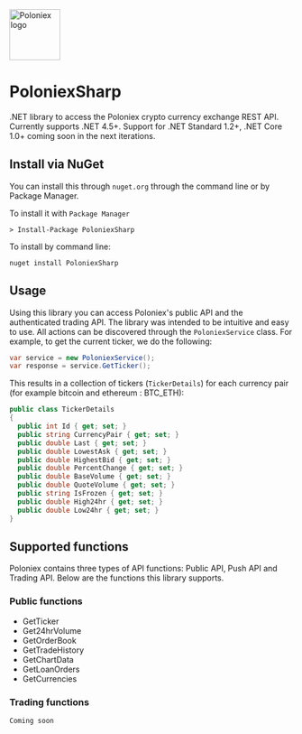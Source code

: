 <img src="https://raw.githubusercontent.com/skuvnar/PoloniexSharp/master/poloniex.jpg" alt="Poloniex logo" width="90" />

# PoloniexSharp
.NET library to access the Poloniex crypto currency exchange REST API. Currently supports .NET 4.5+. Support for .NET Standard 1.2+, .NET Core 1.0+ coming soon in the next iterations.

## Install via NuGet

You can install this through `nuget.org` through the command line or by Package Manager.

To install it with `Package Manager`

```
> Install-Package PoloniexSharp
```

To install by command line:

```
nuget install PoloniexSharp
```

## Usage

Using this library you can access Poloniex's public API and the authenticated trading API. The library was intended to be intuitive and easy to use. All actions can be discovered through the `PoloniexService` class. For example, to get the current ticker, we do the following:

```csharp
var service = new PoloniexService();
var response = service.GetTicker();
```

This results in a collection of tickers (`TickerDetails`) for each currency pair (for example bitcoin and ethereum : BTC_ETH):

```csharp
public class TickerDetails
{
  public int Id { get; set; }
  public string CurrencyPair { get; set; }
  public double Last { get; set; }
  public double LowestAsk { get; set; }
  public double HighestBid { get; set; }
  public double PercentChange { get; set; }
  public double BaseVolume { get; set; }
  public double QuoteVolume { get; set; }
  public string IsFrozen { get; set; }
  public double High24hr { get; set; }
  public double Low24hr { get; set; }
}
```

## Supported functions
Poloniex contains three types of API functions: Public API, Push API and Trading API. Below are the functions this library supports.

### Public functions
* GetTicker
* Get24hrVolume
* GetOrderBook
* GetTradeHistory
* GetChartData
* GetLoanOrders
* GetCurrencies

### Trading functions
`Coming soon`
